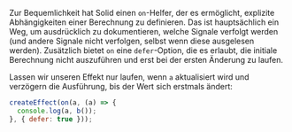 Zur Bequemlichkeit hat Solid einen `on`-Helfer, der es ermöglicht, explizite Abhängigkeiten einer Berechnung zu definieren. Das ist hauptsächlich ein Weg, um ausdrücklich zu dokumentieren, welche Signale verfolgt werden (und andere Signale nicht verfolgen, selbst wenn diese ausgelesen werden). Zusätzlich bietet `on` eine `defer`-Option, die es erlaubt, die initiale Berechnung nicht auszuführen und erst bei der ersten Änderung zu laufen.

Lassen wir unseren Effekt nur laufen, wenn `a` aktualisiert wird und verzögern die Ausführung, bis der Wert sich erstmals ändert:

```js
createEffect(on(a, (a) => {
  console.log(a, b());
}, { defer: true }));
```
